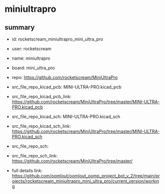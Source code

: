 # miniultrapro
 
## summary 
* id: rocketscream_miniultrapro_mini_ultra_pro
* user: rocketscream
* name: miniultrapro
* board: mini_ultra_pro
* repo: https://github.com/rocketscream/MiniUltraPro
* src_file_repo_kicad_pcb: MINI-ULTRA-PRO.kicad_pcb
* src_file_repo_kicad_pcb_link: https://github.com/rocketscream/MiniUltraPro/tree/master/MINI-ULTRA-PRO.kicad_pcb
* src_file_repo_kicad_sch: MINI-ULTRA-PRO.kicad_sch
* src_file_repo_kicad_sch_link: https://github.com/rocketscream/MiniUltraPro/tree/master/MINI-ULTRA-PRO.kicad_sch

* src_file_repo_sch: 
* src_file_repo_sch_link: https://github.com/rocketscream/MiniUltraPro/tree/master/
* full details link: https://github.com/oomlout/oomlout_oomp_project_bot_v_2/tree/main/projects/rocketscream_miniultrapro_mini_ultra_pro/current_version/working  







